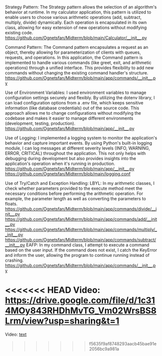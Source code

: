Strategy Pattern:
The Strategy pattern allows the selection of an algorithm's behavior at runtime. In my calculator application, this pattern is utilized to enable users to choose various arithmetic operations (add, subtract, multiply, divide) dynamically. Each operation is encapsulated in its own class, allowing for easy extension of new operations without modifying existing code.
https://github.com/Ognetsfan/Midterm/blob/main/Calculator/__init__.py


Command Pattern:
The Command pattern encapsulates a request as an object, thereby allowing for parameterization of clients with queues, requests, and operations. In this application, the Command pattern is implemented to handle various commands (like greet, exit, and arithmetic operations) through a unified interface. This provides flexibility to add new commands without changing the existing command handler's structure.
https://github.com/Ognetsfan/Midterm/blob/main/app/commands/__init__.py

Use of Environment Variables:
I used environment variables to manage configuration settings securely and flexibly. By utilizing the dotenv library, I can load configuration options from a .env file, which keeps sensitive information (like database credentials) out of the source code. This approach allows me to change configurations without modifying the codebase and makes it easier to manage different environments (development, testing, production).
https://github.com/Ognetsfan/Midterm/blob/main/app/__init__.py

Use of Logging:
 I implemented a logging system to monitor the application's behavior and capture important events. By using Python's built-in logging module, I can log messages at different severity levels (INFO, WARNING, ERROR, CRITICAL) throughout the application. This not only helps with debugging during development but also provides insights into the application's operation when it's running in production.
 https://github.com/Ognetsfan/Midterm/blob/main/app/__init__.py
 https://github.com/Ognetsfan/Midterm/blob/main/logging.conf

 Use of Try/Catch and Exception Handling:
 LBYL: In my arithmetic classes, I check whether parameters provided to the execute method meet the necessary conditions before performing the arithmetic operation. For example, the parameter length as well as converting the parameters to floats.
 https://github.com/Ognetsfan/Midterm/blob/main/app/commands/divide/__init__.py
 https://github.com/Ognetsfan/Midterm/blob/main/app/commands/add/__init__.py
 https://github.com/Ognetsfan/Midterm/blob/main/app/commands/multiply/__init__.py
 https://github.com/Ognetsfan/Midterm/blob/main/app/commands/subtract/__init__.py
 EAFP: In my command class, I attempt to execute a command based on the user input. If the command does not exist, I catch the KeyError and inform the user, allowing the program to continue running instead of crashing.
 https://github.com/Ognetsfan/Midterm/blob/main/app/commands/__init__.py

<<<<<<< HEAD
Video: https://drive.google.com/file/d/1c314MOy843RHDhMvTG_Vm02WrsBS8Lrm/view?usp=sharing&t=1
=======
 Video: [text](file:///c%3A/Users/xavsp/Videos/2024-11-03%2022-34-03.mkv)
>>>>>>> f5635f9af8748293aacb45bae91e2056bc9a981a
